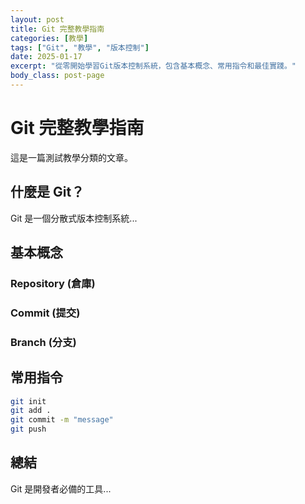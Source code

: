 ```yaml
---
layout: post
title: Git 完整教學指南
categories: [教學]
tags: ["Git", "教學", "版本控制"]
date: 2025-01-17
excerpt: "從零開始學習Git版本控制系統，包含基本概念、常用指令和最佳實踐。"
body_class: post-page
---
```


# Git 完整教學指南

這是一篇測試教學分類的文章。

## 什麼是 Git？

Git 是一個分散式版本控制系統...

## 基本概念

### Repository (倉庫)
### Commit (提交)
### Branch (分支)

## 常用指令

```bash
git init
git add .
git commit -m "message"
git push
```

## 總結

Git 是開發者必備的工具...
